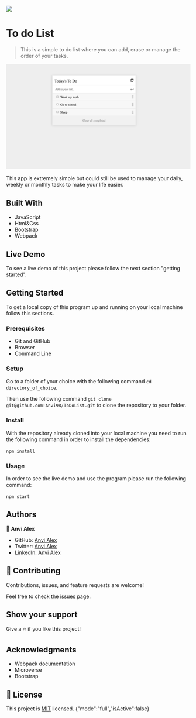 ![](https://img.shields.io/badge/Microverse-blueviolet)

# To do List

> This is a simple to do list where you can add, erase or manage the order of your tasks.

![screenshot](./Screenshot.png)

This app is extremely simple but could still be used to manage your daily, weekly or monthly tasks to make your life easier.

## Built With

- JavaScript
- Html&Css
- Bootstrap
- Webpack

## Live Demo

To see a live demo of this project please follow the next section "getting started".

## Getting Started

To get a local copy of this program up and running on your local machine follow this sections.

### Prerequisites

* Git and GitHub
* Browser
* Command Line

### Setup

Go to a folder of your choice with the following command ```cd directory_of_choice```.

Then use the following command ```git clone git@github.com:Anvi98/ToDoList.git``` to clone the repository to your folder.

### Install

With the repository already cloned into your local machine you need to run the following command in order to install the dependencies:

```npm install```

### Usage

In order to see the live demo and use the program please run the following command:

```npm start```

## Authors

👤 **Anvi Alex**

- GitHub: [Anvi Alex](https://github.com/Anvi98)
- Twitter: [Anvi Alex](https://twitter.com/anvi_al)
- LinkedIn: [Anvi Alex](https://www.linkedin.com/in/anvi-alex-eponon/)

## 🤝 Contributing

Contributions, issues, and feature requests are welcome!

Feel free to check the [issues page](../../issues/).

## Show your support

Give a ⭐️ if you like this project!

## Acknowledgments

- Webpack documentation
- Microverse
- Bootstrap

## 📝 License

This project is [MIT](./LICENSE.md) licensed.
{"mode":"full","isActive":false}